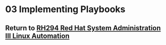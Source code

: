 # 03 Implementing Playbooks

## Return to [RH294 Red Hat System Administration III Linux Automation](/rh294_red_hat_system_administration_iii_linux_automation/README.md)
